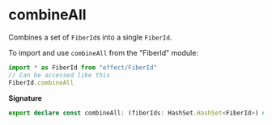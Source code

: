 # combineAll

Combines a set of `FiberId`s into a single `FiberId`.

To import and use `combineAll` from the "FiberId" module:

```ts
import * as FiberId from "effect/FiberId"
// Can be accessed like this
FiberId.combineAll
```

**Signature**

```ts
export declare const combineAll: (fiberIds: HashSet.HashSet<FiberId>) => FiberId
```
